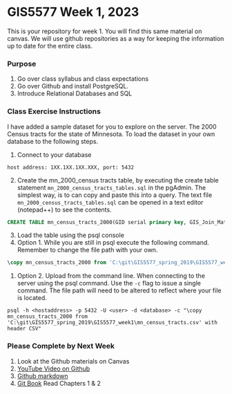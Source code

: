 # GIS5577 Week 1, 2023

This is your repository for week 1. You will find this same material on canvas. We will use github repositories as a way for keeping the information up to date for the entire class.

### Purpose
1. Go over class syllabus and class expectations
1. Go over Github and install PostgreSQL.
1. Introduce Relational Databases and SQL

### Class Exercise Instructions
I have added a sample dataset for you to explore on the server. The 2000 Census tracts for the state of Minnesota.
To load the dataset in your own database to the following steps.

1. Connect to your database

```
host address: 1XX.1XX.1XX.XXX, port: 5432
```

2. Create the mn_2000_census tracts table, by executing the create table statement ```mn_2000_census_tracts_tables.sql``` in the pgAdmin. The simplest way, is to can copy and paste this into a query. The text file ```mn_2000_census_tracts_tables.sql``` can be opened in a text editor (notepad++) to see the contents.

```SQL
CREATE TABLE mn_census_tracts_2000(GID serial primary key, GIS_Join_Match_Code text,...);
```

3. Load the table using the psql console
  1. Option 1. While you are still in psql execute the following command. Remember to change the file path with your own.
  
  ```SQL
  \copy mn_census_tracts_2000 from 'C:\git\GIS5577_spring_2019\GIS5577_week1\mn_census_tracts.csv' with header CSV;
  ```
  1. Option 2. Upload from the command line. When connecting to the server using 
  the psql command. Use the ```-c``` flag to issue a single command. The file path will need to be altered to reflect where your file is located.
  
  ```
  psql -h <hostaddress> -p 5432 -U <user> -d <database> -c "\copy mn_census_tracts_2000 from 'C:\git\GIS5577_spring_2019\GIS5577_week1\mn_census_tracts.csv' with header CSV"
  ```


### Please Complete by Next Week
1. Look at the Github materials on Canvas
  1. [YouTube Video on Github](https://youtu.be/BKr8lbx3uFY)
  1. [Github markdown](https://github.com/adam-p/markdown-here/wiki/Markdown-Cheatsheet) 
  1. [Git Book](https://git-scm.com/book/en/v2) Read Chapters 1 & 2
  
